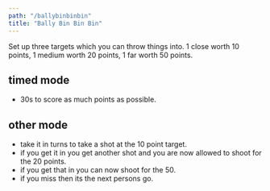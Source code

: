 ```yaml
---
path: "/ballybinbinbin"
title: "Bally Bin Bin Bin"
---
```


Set up three targets which you can throw things into. 1 close worth 10 points, 1 medium worth 20 points, 1 far worth 50 points.

## timed mode

- 30s to score as much points as possible.

## other mode

- take it in turns to take a shot at the 10 point target.
- if you get it in you get another shot and you are now allowed to shoot for the 20 points.
- if you get that in you can now shoot for the 50.
- if you miss then its the next persons go.
